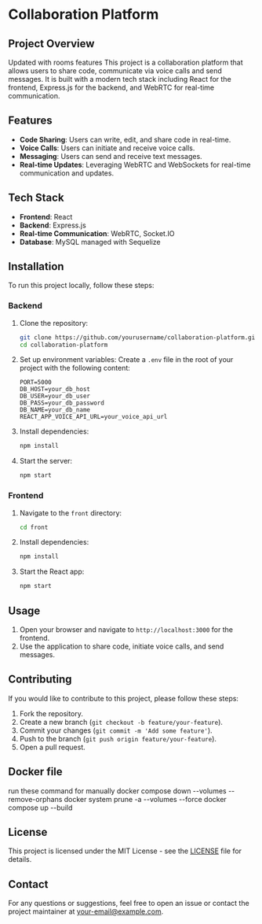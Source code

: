 # Collaboration Platform

## Project Overview
Updated with rooms features 
This project is a collaboration platform that allows users to share code, communicate via voice calls and send messages. It is built with a modern tech stack including React for the frontend, Express.js for the backend, and WebRTC for real-time communication.

## Features
- **Code Sharing**: Users can write, edit, and share code in real-time.
- **Voice Calls**: Users can initiate and receive voice calls.
- **Messaging**: Users can send and receive text messages.
- **Real-time Updates**: Leveraging WebRTC and WebSockets for real-time communication and updates.

## Tech Stack
- **Frontend**: React
- **Backend**: Express.js
- **Real-time Communication**: WebRTC, Socket.IO
- **Database**: MySQL managed with Sequelize

## Installation
To run this project locally, follow these steps:

### Backend
1. Clone the repository:
    ```bash
    git clone https://github.com/yourusername/collaboration-platform.git
    cd collaboration-platform
    ```

2. Set up environment variables:
    Create a `.env` file in the root of your project with the following content:
    ```env
    PORT=5000
    DB_HOST=your_db_host
    DB_USER=your_db_user
    DB_PASS=your_db_password
    DB_NAME=your_db_name
    REACT_APP_VOICE_API_URL=your_voice_api_url
    ```

3. Install dependencies:
    ```bash
    npm install
    ```

4. Start the server:
    ```bash
    npm start
    ```

### Frontend
1. Navigate to the `front` directory:
    ```bash
    cd front
    ```

2. Install dependencies:
    ```bash
    npm install
    ```

3. Start the React app:
    ```bash
    npm start
    ```

## Usage
1. Open your browser and navigate to `http://localhost:3000` for the frontend.
2. Use the application to share code, initiate voice calls, and send messages.

## Contributing
If you would like to contribute to this project, please follow these steps:
1. Fork the repository.
2. Create a new branch (`git checkout -b feature/your-feature`).
3. Commit your changes (`git commit -m 'Add some feature'`).
4. Push to the branch (`git push origin feature/your-feature`).
5. Open a pull request.

## Docker file
run these command for manually
docker compose down --volumes --remove-orphans
docker system prune -a --volumes --force
docker compose up --build


## License
This project is licensed under the MIT License - see the [LICENSE](./LICENSE) file for details.

## Contact
For any questions or suggestions, feel free to open an issue or contact the project maintainer at your-email@example.com.